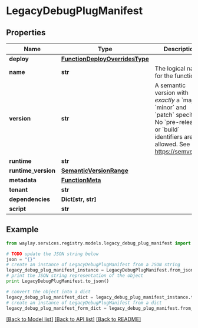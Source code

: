 # LegacyDebugPlugManifest


## Properties

Name | Type | Description | Notes
------------ | ------------- | ------------- | -------------
**deploy** | [**FunctionDeployOverridesType**](FunctionDeployOverridesType.md) |  | [optional] 
**name** | **str** | The logical name for the function. | 
**version** | **str** | A semantic version with _exactly_ a &#x60;major&#x60;, &#x60;minor&#x60; and &#x60;patch&#x60; specifier. No &#x60;pre-release&#x60; or &#x60;build&#x60; identifiers are allowed. See https://semver.org | 
**runtime** | **str** |  | 
**runtime_version** | [**SemanticVersionRange**](SemanticVersionRange.md) |  | [optional] 
**metadata** | [**FunctionMeta**](FunctionMeta.md) |  | 
**tenant** | **str** |  | 
**dependencies** | **Dict[str, str]** |  | [optional] 
**script** | **str** |  | 

## Example

```python
from waylay.services.registry.models.legacy_debug_plug_manifest import LegacyDebugPlugManifest

# TODO update the JSON string below
json = "{}"
# create an instance of LegacyDebugPlugManifest from a JSON string
legacy_debug_plug_manifest_instance = LegacyDebugPlugManifest.from_json(json)
# print the JSON string representation of the object
print LegacyDebugPlugManifest.to_json()

# convert the object into a dict
legacy_debug_plug_manifest_dict = legacy_debug_plug_manifest_instance.to_dict()
# create an instance of LegacyDebugPlugManifest from a dict
legacy_debug_plug_manifest_form_dict = legacy_debug_plug_manifest.from_dict(legacy_debug_plug_manifest_dict)
```
[[Back to Model list]](../README.md#documentation-for-models) [[Back to API list]](../README.md#documentation-for-api-endpoints) [[Back to README]](../README.md)


